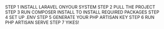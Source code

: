 STEP 1
INSTALL LARAVEL ONYOUR SYSTEM
STEP 2
PULL THE PROJECT
STEP 3
RUN COMPOSER INSTALL TO INSTALL REQUIRED PACKAGES
STEP 4
SET UP .ENV
STEP 5
GENERATE YOUR PHP ARTISAN KEY
STEP 6
RUN PHP ARTISAN SERVE
STEP 7
YIKES!
